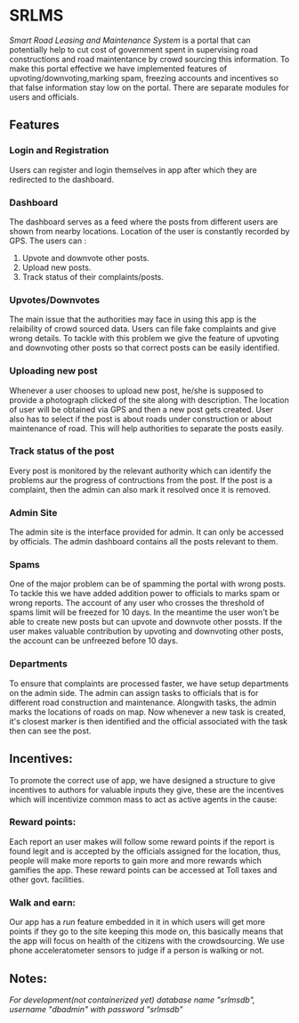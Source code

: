 # SRLMS

*Smart Road Leasing and Maintenance System*
 is a portal that can potentially help to cut cost of government spent in supervising road constructions and road maintentance by crowd sourcing this information. To make this portal effective we have implemented features of upvoting/downvoting,marking spam, freezing accounts and incentives so that false information stay low on the portal. There are separate modules for users and officials.


## Features

### Login and Registration
Users can register and login themselves in app after which they are redirected to the dashboard.

### Dashboard
The dashboard serves as a feed where the posts from different users are shown from nearby locations. Location of the user is constantly recorded by GPS. The users can :
1. Upvote and downvote other posts.
2. Upload new posts.
3. Track status of their complaints/posts. 

### Upvotes/Downvotes
The main issue that the authorities may face in using this app is the relaibility of crowd sourced data. Users can file fake complaints and give wrong details. To tackle with this problem we give the feature of upvoting and downvoting other posts so that correct posts can be easily identified.

### Uploading new post
Whenever a user chooses to upload new post, he/she is supposed to provide a photograph clicked of the site along with description. The location of user will be obtained via GPS and then a new post gets created. User also has to select if the post is about roads under construction or about maintenance of road. This will help authorities to separate the posts easily.

### Track status of the post
Every post is monitored by the relevant authority which can identify the problems aur the progress of contructions from the post. If the post is a complaint, then the admin can also mark it resolved once it is removed.

### Admin Site
The admin site is the interface provided for admin. It can only be accessed by officials. The admin dashboard contains all the posts relevant to them.

### Spams
One of the major problem can be of spamming the portal with wrong posts. To tackle this we have added addition power to officials to marks spam or wrong reports. The account of any user who crosses the threshold of spams limit will be freezed for 10 days. In the meantime the user won't be able to create new posts but can upvote and downvote other possts. If the user makes valuable contribution by upvoting and downvoting other posts, the account can be unfreezed before 10 days.

### Departments
To ensure that complaints are processed faster, we have setup departments on the admin side. The admin can assign tasks to officials that is for different road construction and maintenance. Alongwith tasks, the admin marks the locations of roads on map. Now whenever a new task is created, it's closest marker is then identified and the official associated with the task then can see the post.

## Incentives:
To promote the correct use of app, we have designed a structure to give incentives to authors for valuable inputs they give, these are the incentives which will incentivize common mass to act as active agents in the cause:
### Reward points:
Each report an user makes will follow some reward points if the report is found legit and is accepted by the officials assigned for the location, thus, people will make more reports to gain more and more rewards which gamifies the app. These reward points can be accessed at Toll taxes and other govt. facilities.

### Walk and earn:
Our app has a _run_ feature embedded in it in which users will get more points if they go to the site keeping this mode on, this basically means that the app will focus on health of the citizens with the crowdsourcing. We use phone acceleratometer sensors to judge if a person is walking or not.



## Notes:

*For development(not containerized yet) database name "srlmsdb", username "dbadmin" with password "srlmsdb"*
